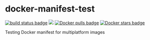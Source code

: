 # docker-manifest-test


 [![build status badge](https://img.shields.io/travis/manios/manifest-test/master.svg)](https://travis-ci.org/manios/manifest-test/branches) [![](https://images.microbadger.com/badges/image/manios/manifest-test.svg)](https://microbadger.com/images/manios/manifest-test) [![Docker pulls badge](https://img.shields.io/docker/pulls/manios/manifest-test.svg)](https://hub.docker.com/r/manios/manifest-test)  [![Docker stars badge](https://img.shields.io/docker/stars/manios/manifest-test.svg)](https://hub.docker.com/r/manios/manifest-test)

Testing Docker manifest for multiplatform images


